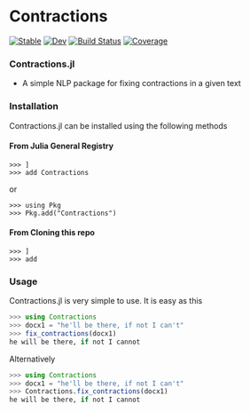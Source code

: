 # Contractions

[![Stable](https://img.shields.io/badge/docs-stable-blue.svg)](https://jcharis.github.io/Contractions.jl/stable)
[![Dev](https://img.shields.io/badge/docs-dev-blue.svg)](https://jcharis.github.io/Contractions.jl/dev)
[![Build Status](https://github.com/jcharis/Contractions.jl/workflows/CI/badge.svg)](https://github.com/jcharis/Contractions.jl/actions)
[![Coverage](https://codecov.io/gh/jcharis/Contractions.jl/branch/master/graph/badge.svg)](https://codecov.io/gh/jcharis/Contractions.jl)



### Contractions.jl
+ A simple NLP package for fixing contractions in a given text

### Installation
Contractions.jl can be installed using the following methods

#### From Julia General Registry
```julia-repl
>>> ]
>>> add Contractions

```
or
```julia-repl
>>> using Pkg
>>> Pkg.add("Contractions")

```

#### From Cloning this repo
```julia-repl
>>> ]
>>> add 

```

### Usage
Contractions.jl is very simple to use. It is easy as this
```julia
>>> using Contractions
>>> docx1 = "he'll be there, if not I can't"
>>> fix_contractions(docx1)
he will be there, if not I cannot

```

Alternatively
```julia
>>> using Contractions
>>> docx1 = "he'll be there, if not I can't"
>>> Contractions.fix_contractions(docx1)
he will be there, if not I cannot

```
